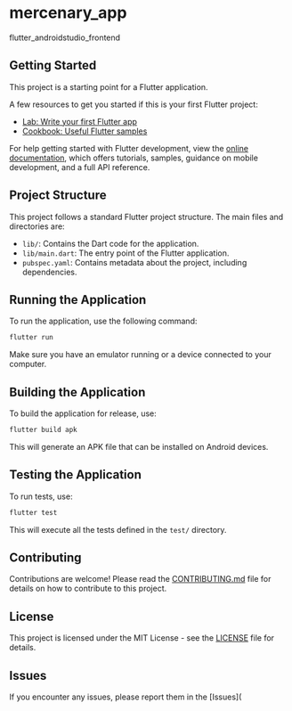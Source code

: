 # mercenary_app

flutter_androidstudio_frontend

## Getting Started

This project is a starting point for a Flutter application.

A few resources to get you started if this is your first Flutter project:

- [Lab: Write your first Flutter app](https://docs.flutter.dev/get-started/codelab)
- [Cookbook: Useful Flutter samples](https://docs.flutter.dev/cookbook)

For help getting started with Flutter development, view the
[online documentation](https://docs.flutter.dev/), which offers tutorials,
samples, guidance on mobile development, and a full API reference.
## Project Structure

This project follows a standard Flutter project structure. The main files and directories are:

- `lib/`: Contains the Dart code for the application.
- `lib/main.dart`: The entry point of the Flutter application.
- `pubspec.yaml`: Contains metadata about the project, including dependencies.

## Running the Application

To run the application, use the following command:

```bash
flutter run
```

Make sure you have an emulator running or a device connected to your computer.

## Building the Application

To build the application for release, use:

```bash
flutter build apk
```

This will generate an APK file that can be installed on Android devices.

## Testing the Application

To run tests, use:

```bash
flutter test
```

This will execute all the tests defined in the `test/` directory.

## Contributing

Contributions are welcome! Please read the [CONTRIBUTING.md](CONTRIBUTING.md) file for details on how to contribute to this project.

## License

This project is licensed under the MIT License - see the [LICENSE](LICENSE) file for details.

## Issues

If you encounter any issues, please report them in the [Issues](